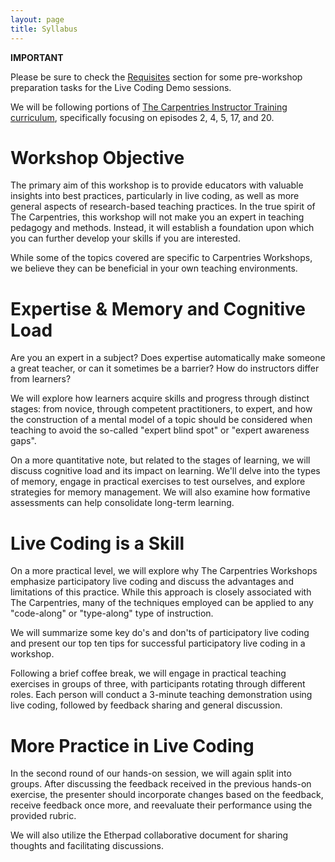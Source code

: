 ```yaml
---
layout: page
title: Syllabus
---
```


<div class="admonition note">
<p class="admonition-title"><b>IMPORTANT</b></p>
  <p>
Please be sure to check the <a href="http://iamc.eu/live-coding-workshop-Leeds-2023-09-29/requisites/">Requisites</a> section for some pre-workshop preparation tasks for the Live Coding Demo sessions.

  </p>
</div>


We will be following portions of [The Carpentries Instructor Training curriculum](https://carpentries.github.io/instructor-training/index.html), specifically focusing on episodes 2, 4, 5, 17, and 20.

# Workshop Objective

The primary aim of this workshop is to provide educators with valuable insights into best practices, particularly in live coding, as well as more general aspects of research-based teaching practices. In the true spirit of The Carpentries, this workshop will not make you an expert in teaching pedagogy and methods. Instead, it will establish a foundation upon which you can further develop your skills if you are interested.

While some of the topics covered are specific to Carpentries Workshops, we believe they can be beneficial in your own teaching environments.

# Expertise & Memory and Cognitive Load

Are you an expert in a subject? Does expertise automatically make someone a great teacher, or can it sometimes be a barrier? How do instructors differ from learners?

We will explore how learners acquire skills and progress through distinct stages: from novice, through competent practitioners, to expert, and how the construction of a mental model of a topic should be considered when teaching to avoid the so-called "expert blind spot" or "expert awareness gaps".

On a more quantitative note, but related to the stages of learning, we will discuss cognitive load and its impact on learning. We'll delve into the types of memory, engage in practical exercises to test ourselves, and explore strategies for memory management. We will also examine how formative assessments can help consolidate long-term learning.

# Live Coding is a Skill

On a more practical level, we will explore why The Carpentries Workshops emphasize participatory live coding and discuss the advantages and limitations of this practice. While this approach is closely associated with The Carpentries, many of the techniques employed can be applied to any "code-along" or "type-along" type of instruction.

We will summarize some key do's and don'ts of participatory live coding and present our top ten tips for successful participatory live coding in a workshop.

Following a brief coffee break, we will engage in practical teaching exercises in groups of three, with participants rotating through different roles. Each person will conduct a 3-minute teaching demonstration using live coding, followed by feedback sharing and general discussion.

# More Practice in Live Coding

In the second round of our hands-on session, we will again split into groups. After discussing the feedback received in the previous hands-on exercise, the presenter should incorporate changes based on the feedback, receive feedback once more, and reevaluate their performance using the provided rubric.

We will also utilize the Etherpad collaborative document for sharing thoughts and facilitating discussions.
